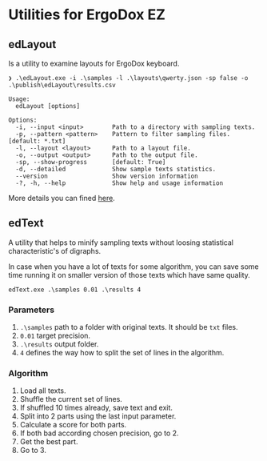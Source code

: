 # Utilities for ErgoDox EZ

## edLayout

Is a utility to examine layouts for ErgoDox keyboard.

``` pwsh
❯ .\edLayout.exe -i .\samples -l .\layouts\qwerty.json -sp false -o .\publish\edLayout\results.csv

Usage:
  edLayout [options]

Options:
  -i, --input <input>        Path to a directory with sampling texts.
  -p, --pattern <pattern>    Pattern to filter sampling files. [default: *.txt]
  -l, --layout <layout>      Path to a layout file.
  -o, --output <output>      Path to the output file.
  -sp, --show-progress       [default: True]
  -d, --detailed             Show sample texts statistics.
  --version                  Show version information
  -?, -h, --help             Show help and usage information
```

More details you can fined [here](https://sgaliamov.medium.com/evaluating-keyboard-layouts-for-ergodox-ez-cf70042c4865).

## edText

A utility that helps to minify sampling texts without loosing statistical characteristic's of digraphs.

In case when you have a lot of texts for some algorithm, you can save some time running it on smaller version of those texts which have same quality.

``` pwsh
edText.exe .\samples 0.01 .\results 4
```

### Parameters

1. `.\samples` path to a folder with original texts. It should be `txt` files.
1. `0.01` target precision.
1. `.\results` output folder.
1. `4` defines the way how to split the set of lines in the algorithm.

### Algorithm

1. Load all texts.
1. Shuffle the current set of lines.
1. If shuffled 10 times already, save text and exit.
1. Split into 2 parts using the last input parameter.
1. Calculate a score for both parts.
1. If both bad according chosen precision, go to 2.
1. Get the best part.
1. Go to 3.
